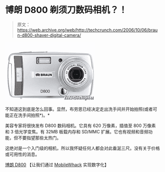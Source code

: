 # 博朗 D800 剃须刀数码相机？！

> 原文：<https://web.archive.org/web/http://techcrunch.com/2006/10/06/braun-d800-shaver-digital-camera/>

![](img/88d2549c469ff029442653ea6839a682.png)

不知道这到底是怎么回事。显然，布劳恩已经决定走出洗手间并开始拍照(或者可能正在洗手间拍照*)。*

美容专家将很快发布 D800 数码相机。它具有 620 万像素，插值至 800 万像素和 3 倍光学变焦。有 32MB 板载内存和 SD/MMC 扩展。它也有视频和音频功能，但不要指望那些太热门。

这绝对是一个入门级的相机，所以我怀疑任何人都会对此垂涎三尺。没有关于价格或可用性的消息。

[博朗 D800](https://web.archive.org/web/20151103012037/http://www.letsgodigital.org/en/10780/braun_d800/) 【让我们通过 [MobileWhack](https://web.archive.org/web/20151103012037/http://www.mobilewhack.com/reviews/braun_d800_digital_camera.html) 实现数字化】